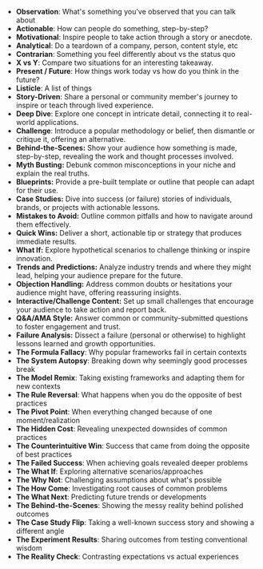 - **Observation**: What's something you've observed that you can talk about
- **Actionable**: How can people do something, step-by-step?
- **Motivational**: Inspire people to take action through a story or anecdote.
- **Analytical**: Do a teardown of a company, person, content style, etc
- **Contrarian**: Something you feel differently about vs the status quo
- **X vs Y**: Compare two situations for an interesting takeaway.
- **Present / Future**: How things work today vs how do you think in the future?
- **Listicle**: A list of things
- **Story-Driven**: Share a personal or community member's journey to inspire or teach through lived experience.
- **Deep Dive**: Explore one concept in intricate detail, connecting it to real-world applications.
- **Challenge**: Introduce a popular methodology or belief, then dismantle or critique it, offering an alternative.
- **Behind-the-Scenes:** Show your audience how something is made, step-by-step, revealing the work and thought processes involved.
- **Myth Busting:** Debunk common misconceptions in your niche and explain the real truths.
- **Blueprints:** Provide a pre-built template or outline that people can adapt for their use.
- **Case Studies:** Dive into success (or failure) stories of individuals, brands, or projects with actionable lessons.
- **Mistakes to Avoid:** Outline common pitfalls and how to navigate around them effectively.
- **Quick Wins:** Deliver a short, actionable tip or strategy that produces immediate results.
- **What If:** Explore hypothetical scenarios to challenge thinking or inspire innovation.
- **Trends and Predictions:** Analyze industry trends and where they might lead, helping your audience prepare for the future.
- **Objection Handling:** Address common doubts or hesitations your audience might have, offering reassuring insights.
- **Interactive/Challenge Content:** Set up small challenges that encourage your audience to take action and report back.
- **Q&A/AMA Style:** Answer common or community-submitted questions to foster engagement and trust.
- **Failure Analysis:** Dissect a failure (personal or otherwise) to highlight lessons learned and growth opportunities.
- **The Formula Fallacy**: Why popular frameworks fail in certain contexts
- **The System Autopsy**: Breaking down why seemingly good processes break
- **The Model Remix**: Taking existing frameworks and adapting them for new contexts
- **The Rule Reversal**: What happens when you do the opposite of best practices
- **The Pivot Point**: When everything changed because of one moment/realization
- **The Hidden Cost**: Revealing unexpected downsides of common practices
- **The Counterintuitive Win**: Success that came from doing the opposite of best practices
- **The Failed Success**: When achieving goals revealed deeper problems
- **The What If**: Exploring alternative scenarios/approaches
- **The Why Not**: Challenging assumptions about what's possible
- **The How Come**: Investigating root causes of common problems
- **The What Next**: Predicting future trends or developments
- **The Behind-the-Scenes**: Showing the messy reality behind polished outcomes
- **The Case Study Flip**: Taking a well-known success story and showing a different angle
- **The Experiment Results**: Sharing outcomes from testing conventional wisdom
- **The Reality Check**: Contrasting expectations vs actual experiences

